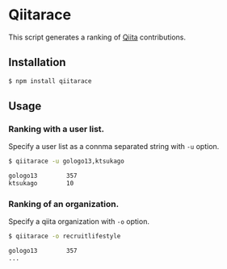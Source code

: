 # Qiitarace

This script generates a ranking of [Qiita](http://qiita.com/) contributions.

## Installation

```sh
$ npm install qiitarace
```

## Usage

### Ranking with a user list.

Specify a user list as a connma separated string with `-u` option.

```sh
$ qiitarace -u gologo13,ktsukago

gologo13        357
ktsukago        10
```

### Ranking of an organization.

Specify a qiita organization with `-o` option.

```sh
$ qiitarace -o recruitlifestyle

gologo13        357
...
```
